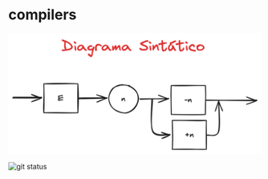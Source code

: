 # compilers

![Diagrama sintático](diagrama_sintatico.png)

![git status](http://3.129.230.99/svg/G3mha/compilers/)
